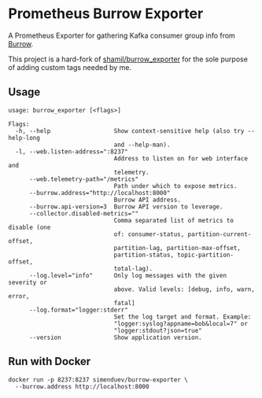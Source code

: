 # Prometheus Burrow Exporter

A Prometheus Exporter for gathering Kafka consumer group info from [Burrow](https://github.com/linkedin/Burrow).

This project is a hard-fork of [shamil/burrow_exporter](https://github.com/shamil/burrow_exporter) for the sole purpose of adding custom tags needed by me.


## Usage

```shell
usage: burrow_exporter [<flags>]

Flags:
  -h, --help                  Show context-sensitive help (also try --help-long
                              and --help-man).
  -l, --web.listen-address=":8237"
                              Address to listen on for web interface and
                              telemetry.
      --web.telemetry-path="/metrics"
                              Path under which to expose metrics.
      --burrow.address="http://localhost:8000"
                              Burrow API address.
      --burrow.api-version=3  Burrow API version to leverage.
      --collector.disabled-metrics=""
                              Comma separated list of metrics to disable (one
                              of: consumer-status, partition-current-offset,
                              partition-lag, partition-max-offset,
                              partition-status, topic-partition-offset,
                              total-lag).
      --log.level="info"      Only log messages with the given severity or
                              above. Valid levels: [debug, info, warn, error,
                              fatal]
      --log.format="logger:stderr"
                              Set the log target and format. Example:
                              "logger:syslog?appname=bob&local=7" or
                              "logger:stdout?json=true"
      --version               Show application version.

```

## Run with Docker

```shell
docker run -p 8237:8237 simenduev/burrow-exporter \
  --burrow.address http://localhost:8000
```
